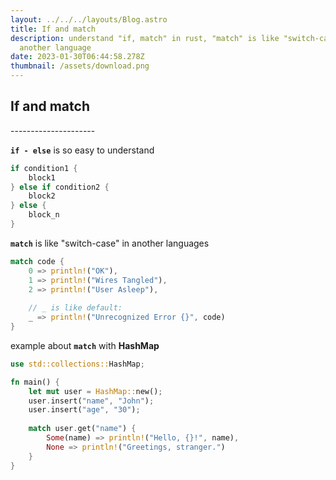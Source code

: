 ```yaml
---
layout: ../../../layouts/Blog.astro
title: If and match
description: understand "if, match" in rust, "match" is like "switch-case" in
  another language
date: 2023-01-30T06:44:58.278Z
thumbnail: /assets/download.png
---
```

## If and match

\-﻿--------------------

**`i﻿f - else`** is so easy to understand

```rust
if condition1 {
    block1
} else if condition2 {
    block2
} else {
    block_n
}
```

**`m﻿atch`** is like "switch-case" in another languages

```rust
match code {
    0 => println!("OK"),
    1 => println!("Wires Tangled"),
    2 => println!("User Asleep"),
    
    // _ is like default: 
    _ => println!("Unrecognized Error {}", code)
}
```

example about **`match`** with **HashMap**

```rust
use std::collections::HashMap;

fn main() {
    let mut user = HashMap::new();
    user.insert("name", "John");
    user.insert("age", "30");
  
    match user.get("name") {
        Some(name) => println!("Hello, {}!", name),
        None => println!("Greetings, stranger.")
    }
}


```
